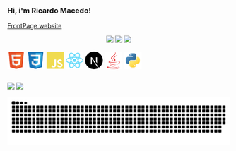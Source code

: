 ### Hi, i'm Ricardo Macedo!

<a href="https://frontpage-lime.vercel.app/">FrontPage website</a>
<div align="center">
  <img height="160em" src="https://github-readme-streak-stats.herokuapp.com?user=ricmrs&theme=gotham&hide_border=true&card_width=400"/>
  <img height="160em" src="https://github-readme-stats.vercel.app/api?username=ricmrs&show_icons=true&theme=gotham&hide_border=true&include_all_commits=true&count_private=true"/>
  <img height="160em" src="https://github-readme-stats.vercel.app/api/top-langs/?username=ricmrs&layout=compact&hide_border=true&langs_count=7&theme=gotham"/>
</div>

<div style="display: inline_block"><br>
  <img align="center" alt="html-icon" height="40" width="40" src="https://raw.githubusercontent.com/devicons/devicon/master/icons/html5/html5-original.svg">
  <img align="center" alt="css-icon" height="40" width="40" src="https://raw.githubusercontent.com/devicons/devicon/master/icons/css3/css3-original.svg">
  <img align="center" alt="js-icon" height="40" width="40" src="https://raw.githubusercontent.com/devicons/devicon/master/icons/javascript/javascript-plain.svg">
  <img align="center" alt="react-icon" height="40" width="40" src="https://raw.githubusercontent.com/devicons/devicon/master/icons/react/react-original.svg">
  <img align="center" alt="react-icon" height="40" width="40" src="https://raw.githubusercontent.com/devicons/devicon/master/icons/nextjs/nextjs-original.svg">
  <img align="center" alt="react-icon" height="40" width="40" src="https://raw.githubusercontent.com/devicons/devicon/master/icons/java/java-plain.svg">
  <img align="center" alt="python-icon" height="40" width="40" src="https://raw.githubusercontent.com/devicons/devicon/master/icons/python/python-original.svg">
</div>
  
  ##
 
<div> 
  <a href="mailto:ricardomrs@gmail.com"><img src="https://img.shields.io/badge/-Gmail-%23333?style=for-the-badge&logo=gmail&logoColor=white" target="_blank"></a>
  <a href="https://www.linkedin.com/in/ricardo-macedo-rosa-silva-bbbb22196/" target="_blank"><img src="https://img.shields.io/badge/-LinkedIn-%230077B5?style=for-the-badge&logo=linkedin&logoColor=white" target="_blank"></a> 
 
  ![Snake animation](https://github.com/ricmrs/ricmrs/blob/output/github-contribution-grid-snake.svg)
</div>
